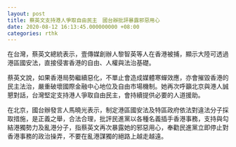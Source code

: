 ```yaml
---
layout: post
title: 蔡英文支持港人爭取自由民主　國台辦批評暴露邪惡用心
date: 2020-08-12 16:13:45.000000000 +08:00
categories: rthk
---
```


在台灣，蔡英文總統表示，壹傳媒創辦人黎智英等人在香港被捕，顯示大陸可透過港區國安法，直接侵害香港的自由、人權與法治基礎。

蔡英文說，如果香港局勢繼續惡化，不單止會造成媒體寒蟬效應，亦會摧毀香港的民主法治，嚴重破壞國際金融中心地位及自由市場機制。她再次呼籲北京與港人誠懇對話，台灣堅定支持港人爭取自由民主，會持續提供必要的人道援助。

在北京，國台辦發言人馬曉光表示，制定港區國安法及特區政府依法對違法分子採取措施，是正義之舉，合法合理，批評民進黨以各種名義插手香港事務，支持與勾結港獨勢力及亂港分子，指蔡英文再次暴露她的邪惡用心，奉勸民進黨立即停止對香港事務的政治操弄，不要在亂港謀獨的絕路上越走越遠。
